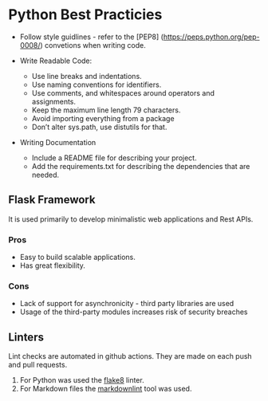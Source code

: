 # Python Best Practicies

* Follow style guidlines - refer to the [PEP8]
(<https://peps.python.org/pep-0008/>) convetions when writing code.

* Write Readable Code:

  * Use line breaks and indentations.
  * Use naming conventions for identifiers.
  * Use comments, and whitespaces around operators and assignments.
  * Keep the maximum line length 79 characters.
  * Avoid importing everything from a package
  * Don’t alter sys.path, use distutils for that.

* Writing Documentation
  * Include a README file for describing your project.
  * Add the requirements.txt for describing the dependencies that are needed.

## Flask Framework

It is used primarily to develop minimalistic web applications and Rest APIs.

### Pros

* Easy to build scalable applications.
* Has great flexibility.

### Cons

* Lack of support for asynchronicity - third party libraries are used
* Usage of the third-party modules increases risk of security breaches

## Linters

Lint checks are automated in github actions. They are made on each push and pull requests.

1. For Python was used the [flake8](https://pypi.org/project/flake8/) linter.
1. For Markdown files the [markdownlint](https://github.com/markdownlint/markdownlint) tool was used.
